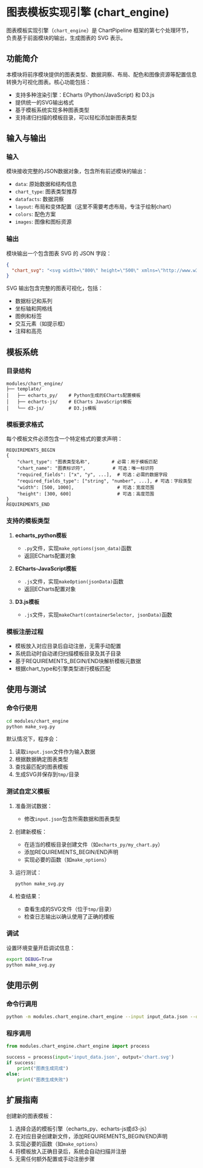 # 图表模板实现引擎 (chart_engine)

图表模板实现引擎（`chart_engine`）是 ChartPipeline 框架的第七个处理环节，负责基于前面模块的输出，生成图表的 SVG 表示。

## 功能简介

本模块将前序模块提供的图表类型、数据洞察、布局、配色和图像资源等配置信息转换为可视化图表。核心功能包括：

- 支持多种渲染引擎：ECharts (Python/JavaScript) 和 D3.js
- 提供统一的SVG输出格式
- 基于模板系统实现多种图表类型
- 支持递归扫描的模板目录，可以轻松添加新图表类型

## 输入与输出

### 输入

模块接收完整的JSON数据对象，包含所有前述模块的输出：

- `data`: 原始数据和结构信息
- `chart_type`: 图表类型推荐
- `datafacts`: 数据洞察
- `layout`: 布局和变体配置（这里不需要考虑布局，专注于绘制chart）
- `colors`: 配色方案
- `images`: 图像和图标资源

### 输出

模块输出一个包含图表 SVG 的 JSON 字段：

```json
{
  "chart_svg": "<svg width=\"800\" height=\"500\" xmlns=\"http://www.w3.org/2000/svg\">...</svg>"
}
```

SVG 输出包含完整的图表可视化，包括：

- 数据标记和系列
- 坐标轴和网格线
- 图例和标签
- 交互元素（如提示框）
- 注释和高亮

## 模板系统

### 目录结构

```
modules/chart_engine/
├── template/
│   ├── echarts_py/    # Python生成的ECharts配置模板
│   ├── echarts-js/    # ECharts JavaScript模板
│   └── d3-js/         # D3.js模板
```

### 模板要求格式

每个模板文件必须包含一个特定格式的要求声明：

```
REQUIREMENTS_BEGIN
{
    "chart_type": "图表类型名称",        # 必需：用于模板匹配
    "chart_name": "图表标识符",          # 可选：唯一标识符
    "required_fields": ["x", "y", ...],  # 可选：必需的数据字段
    "required_fields_type": ["string", "number", ...], # 可选：字段类型
    "width": [500, 1000],                # 可选：宽度范围
    "height": [300, 600]                 # 可选：高度范围
}
REQUIREMENTS_END
```

### 支持的模板类型

1. **echarts_python模板**
   - `.py`文件，实现`make_options(json_data)`函数
   - 返回ECharts配置对象

2. **ECharts-JavaScript模板**
   - `.js`文件，实现`makeOption(jsonData)`函数
   - 返回ECharts配置对象

3. **D3.js模板**
   - `.js`文件，实现`makeChart(containerSelector, jsonData)`函数

### 模板注册过程

- 模板放入对应目录后自动注册，无需手动配置
- 系统启动时自动递归扫描模板目录及其子目录
- 基于REQUIREMENTS_BEGIN/END块解析模板元数据
- 根据chart_type和引擎类型进行模板匹配

## 使用与测试

### 命令行使用

```bash
cd modules/chart_engine
python make_svg.py
```

默认情况下，程序会：
1. 读取`input.json`文件作为输入数据
2. 根据数据确定图表类型
3. 查找最匹配的图表模板
4. 生成SVG并保存到`tmp/`目录

### 测试自定义模板

1. 准备测试数据：
   - 修改`input.json`包含所需数据和图表类型

2. 创建新模板：
   - 在适当的模板目录创建文件（如`echarts_py/my_chart.py`）
   - 添加REQUIREMENTS_BEGIN/END声明
   - 实现必要的函数（如`make_options`）

3. 运行测试：
   ```bash
   python make_svg.py
   ```

4. 检查结果：
   - 查看生成的SVG文件（位于`tmp/`目录）
   - 检查日志输出以确认使用了正确的模板

### 调试

设置环境变量开启调试信息：

```bash
export DEBUG=True
python make_svg.py
```

## 使用示例

### 命令行调用

```bash
python -m modules.chart_engine.chart_engine --input input_data.json --output chart.svg
```

### 程序调用

```python
from modules.chart_engine.chart_engine import process

success = process(input='input_data.json', output='chart.svg')
if success:
    print("图表生成完成")
else:
    print("图表生成失败")
```

## 扩展指南

创建新的图表模板：

1. 选择合适的模板引擎（echarts_py、echarts-js或d3-js）
2. 在对应目录创建新文件，添加REQUIREMENTS_BEGIN/END声明
3. 实现必要的函数（如`make_options`）
4. 将模板放入正确目录后，系统会自动扫描并注册
5. 无需任何额外配置或手动注册步骤

